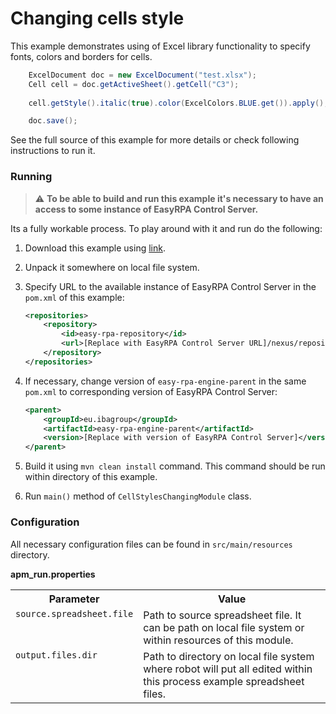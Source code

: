# Changing cells style

This example demonstrates using of Excel library functionality to specify fonts, colors and borders for cells.

```java
    ExcelDocument doc = new ExcelDocument("test.xlsx");
    Cell cell = doc.getActiveSheet().getCell("C3");
    
    cell.getStyle().italic(true).color(ExcelColors.BLUE.get()).apply();

    doc.save();
```

See the full source of this example for more details or check following instructions to run it.

### Running

>:warning: **To be able to build and run this example it's necessary to have an access
>to some instance of EasyRPA Control Server.**

Its a fully workable process. To play around with it and run do the following:
1. Download this example using [link][down_git_link].
2. Unpack it somewhere on local file system.
3. Specify URL to the available instance of EasyRPA Control Server in the `pom.xml` of this example:
    ```xml
    <repositories>
        <repository>
            <id>easy-rpa-repository</id>
            <url>[Replace with EasyRPA Control Server URL]/nexus/repository/easyrpa/</url>
        </repository>
    </repositories>
    ```
4. If necessary, change version of `easy-rpa-engine-parent` in the same `pom.xml` to corresponding version of
   EasyRPA Control Server:
    ```xml
    <parent>
        <groupId>eu.ibagroup</groupId>
        <artifactId>easy-rpa-engine-parent</artifactId>
        <version>[Replace with version of EasyRPA Control Server]</version>
    </parent>
    ```

5. Build it using `mvn clean install` command. This command should be run within directory of this example.
6. Run `main()` method of `CellStylesChangingModule` class.

[down_git_link]: https://downgit.github.io/#/home?url=https://github.com/easyrpa/openframework/tree/main/examples/excel/cell-style-changing

### Configuration

All necessary configuration files can be found in `src/main/resources` directory.

**apm_run.properties**

<table>
    <tr><th>Parameter</th><th>Value</th></tr>
    <tr><td valign="top"><code>source.spreadsheet.file</code></td><td>
        Path to source spreadsheet file. It can be path on local file system or within resources of this module.
    </td></tr>
    <tr><td valign="top"><code>output.files.dir</code></td><td>
        Path to directory on local file system where robot will put all edited within this process example spreadsheet 
        files. 
    </td></tr>    
</table>
